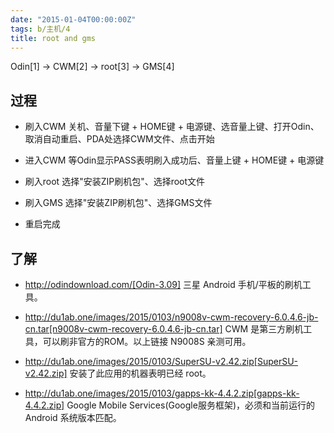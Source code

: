 ```yaml
---
date: "2015-01-04T00:00:00Z"
tags: b/主机/4
title: root and gms
---
```


Odin[1] -> CWM[2] -> root[3] -> GMS[4]

## 过程

- 刷入CWM
  关机、音量下键 + HOME键 + 电源键、选音量上键、打开Odin、取消自动重启、PDA处选择CWM文件、点击开始
  
- 进入CWM
  等Odin显示PASS表明刷入成功后、音量上键 + HOME键 + 电源键

- 刷入root
  选择"安装ZIP刷机包"、选择root文件

- 刷入GMS
  选择"安装ZIP刷机包"、选择GMS文件

- 重启完成

## 了解

- http://odindownload.com/[Odin-3.09]
  三星 Android 手机/平板的刷机工具。

- http://du1ab.one/images/2015/0103/n9008v-cwm-recovery-6.0.4.6-jb-cn.tar[n9008v-cwm-recovery-6.0.4.6-jb-cn.tar]
  CWM 是第三方刷机工具，可以刷非官方的ROM。以上链接 N9008S 亲测可用。

- http://du1ab.one/images/2015/0103/SuperSU-v2.42.zip[SuperSU-v2.42.zip]
  安装了此应用的机器表明已经 root。

- http://du1ab.one/images/2015/0103/gapps-kk-4.4.2.zip[gapps-kk-4.4.2.zip]
  Google Mobile Services(Google服务框架)，必须和当前运行的 Android 系统版本匹配。
